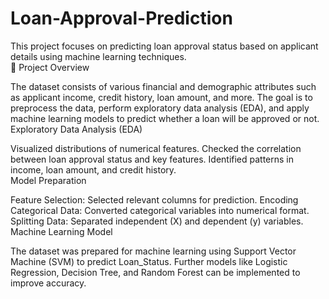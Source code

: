 # Loan-Approval-Prediction
This project focuses on predicting loan approval status based on applicant details using machine learning techniques.
<br>
</h>📌 Project Overview <br>
<p> The dataset consists of various financial and demographic attributes such as applicant income, credit history, loan amount, and more. The goal is to preprocess the data, perform exploratory data analysis (EDA), and apply machine learning models to predict whether a loan will be approved or not.
<br>
</h>  Exploratory Data Analysis (EDA)
<p> Visualized distributions of numerical features.
Checked the correlation between loan approval status and key features.
Identified patterns in income, loan amount, and credit history.
<br>
</h>  Model Preparation
<p>Feature Selection: Selected relevant columns for prediction.
Encoding Categorical Data: Converted categorical variables into numerical format.
Splitting Data: Separated independent (X) and dependent (y) variables.
  <br>
</h>  Machine Learning Model
<p>The dataset was prepared for machine learning using Support Vector Machine (SVM) to predict Loan_Status.
Further models like Logistic Regression, Decision Tree, and Random Forest can be implemented to improve accuracy.
